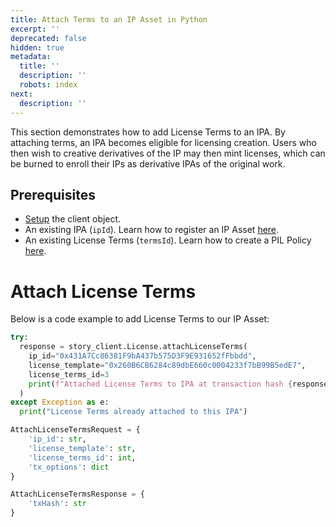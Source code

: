 ```yaml
---
title: Attach Terms to an IP Asset in Python
excerpt: ''
deprecated: false
hidden: true
metadata:
  title: ''
  description: ''
  robots: index
next:
  description: ''
---
```

This section demonstrates how to add License Terms to an IPA. By attaching terms, an IPA becomes eligible for licensing creation. Users who then wish to creative derivatives of the IP may then mint licenses, which can be burned to enroll their IPs as derivative IPAs of the original work.

## Prerequisites

* [Setup](doc:python-sdk-setup) the client object.
* An existing IPA (`ipId`). Learn how to register an IP Asset [here](doc:register-an-nft-as-an-ip-asset-python).
* An existing License Terms (`termsId`). Learn how to create a PIL Policy [here](doc:register-pil-terms-python).

# Attach License Terms

Below is a code example to add License Terms to our IP Asset:

```python Python
try:
  response = story_client.License.attachLicenseTerms(
    ip_id="0x431A7Cc86381F9bA437b575D3F9E931652fFbbdd", 
    license_template="0x260B6CB6284c89dbE660c0004233f7bB99B5edE7", 
    license_terms_id=3
    print(f"Attached License Terms to IPA at transaction hash {response['txHash']}.")
  )
except Exception as e:
  print("License Terms already attached to this IPA")
```
```python Request Type
AttachLicenseTermsRequest = {
    'ip_id': str,
    'license_template': str,
    'license_terms_id': int,
    'tx_options': dict
}
```
```python Response Type
AttachLicenseTermsResponse = {
    'txHash': str
}
```
